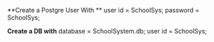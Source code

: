 **Create a Postgre User With **
user id = SchoolSys;
password = SchoolSys;

**Create a DB with**
database = SchoolSystem.db;
user id = SchoolSys;
